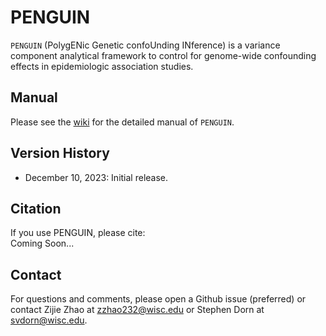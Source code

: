 # PENGUIN
`PENGUIN` (PolygENic Genetic confoUnding INference) is a variance component analytical framework to control for genome-wide confounding effects in epidemiologic association studies.

## Manual
Please see the [wiki](https://github.com/qlu-lab/PENGUIN/wiki) for the detailed manual of `PENGUIN`.

## Version History
* December 10, 2023: Initial release.

## Citation
If you use PENGUIN, please cite:   
Coming Soon...

## Contact
For questions and comments, please open a Github issue (preferred) or contact Zijie Zhao at [zzhao232@wisc.edu](mailto:zzhao232@wisc.edu) or Stephen Dorn at [svdorn@wisc.edu](mailto:svdorn@wisc.edu).
